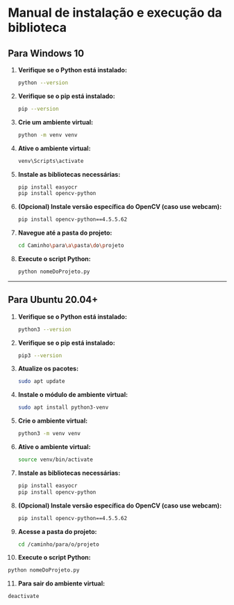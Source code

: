 # Manual de instalação e execução da biblioteca 

## Para Windows 10

1. **Verifique se o Python está instalado:**
   ```bash
   python --version
   ```

2. **Verifique se o pip está instalado:**
   ```bash
   pip --version
   ```

3. **Crie um ambiente virtual:**
   ```bash
   python -m venv venv
   ```

4. **Ative o ambiente virtual:**
   ```bash
   venv\Scripts\activate
   ```

5. **Instale as bibliotecas necessárias:**
   ```bash
   pip install easyocr
   pip install opencv-python
   ```

6. **(Opcional) Instale versão específica do OpenCV (caso use webcam):**
   ```bash
   pip install opencv-python==4.5.5.62
   ```

7. **Navegue até a pasta do projeto:**
   ```bash
   cd Caminho\para\a\pasta\do\projeto
   ```

8. **Execute o script Python:**
   ```bash
   python nomeDoProjeto.py
   ```
---

## Para Ubuntu 20.04+

1. **Verifique se o Python está instalado:**
   ```bash
   python3 --version
   ```

2. **Verifique se o pip está instalado:**
   ```bash
   pip3 --version
   ```

3. **Atualize os pacotes:**
   ```bash
   sudo apt update
   ```

4. **Instale o módulo de ambiente virtual:**
   ```bash
   sudo apt install python3-venv
   ```

5. **Crie o ambiente virtual:**
   ```bash
   python3 -m venv venv
   ```

6. **Ative o ambiente virtual:**
   ```bash
   source venv/bin/activate
   ```

7. **Instale as bibliotecas necessárias:**
   ```bash
   pip install easyocr
   pip install opencv-python
   ```

8. **(Opcional) Instale versão específica do OpenCV (caso use webcam):**
   ```bash
   pip install opencv-python==4.5.5.62
   ```

9. **Acesse a pasta do projeto:**
   ```bash
   cd /caminho/para/o/projeto
   ```

10. **Execute o script Python:**
   ```bash
   python nomeDoProjeto.py
   ```

11. **Para sair do ambiente virtual:**
   ```bash
   deactivate
   ```
